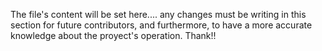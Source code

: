 The file's content will be set here.... any changes must be writing in this section for future contributors, and furthermore, to have a more accurate knowledge about the proyect's operation.
Thank!!
